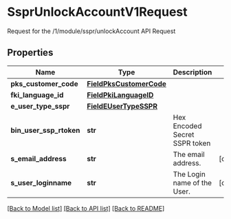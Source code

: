 # SsprUnlockAccountV1Request

Request for the /1/module/sspr/unlockAccount API Request

## Properties
Name | Type | Description | Notes
------------ | ------------- | ------------- | -------------
**pks_customer_code** | [**FieldPksCustomerCode**](FieldPksCustomerCode.md) |  | 
**fki_language_id** | [**FieldPkiLanguageID**](FieldPkiLanguageID.md) |  | 
**e_user_type_sspr** | [**FieldEUserTypeSSPR**](FieldEUserTypeSSPR.md) |  | 
**bin_user_ssp_rtoken** | **str** | Hex Encoded Secret SSPR token | 
**s_email_address** | **str** | The email address. | [optional] 
**s_user_loginname** | **str** | The Login name of the User. | [optional] 

[[Back to Model list]](../README.md#documentation-for-models) [[Back to API list]](../README.md#documentation-for-api-endpoints) [[Back to README]](../README.md)


